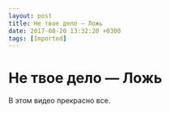 ```yaml
---
layout: post
title: Не твое дело — Ложь
date: 2017-08-20 13:32:20 +0300
tags: [Imported]
---
```

# Не твое дело — Ложь 

В этом видео прекрасно все.